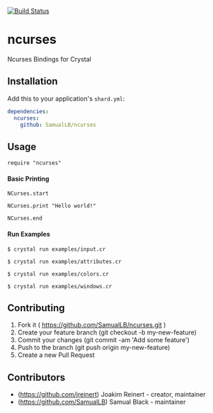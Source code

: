 [![Build Status](https://travis-ci.com/SamualLB/ncurses.svg?branch=master)](https://travis-ci.com/SamualLB/ncurses)
# ncurses

Ncurses Bindings for Crystal

## Installation


Add this to your application's `shard.yml`:

```yaml
dependencies:
  ncurses:
    github: SamualLB/ncurses
```


## Usage


```crystal
require "ncurses"
```

#### Basic Printing

```crystal
NCurses.start

NCurses.print "Hello world!"

NCurses.end
```

#### Run Examples

```text
$ crystal run examples/input.cr
```
```text
$ crystal run examples/attributes.cr
```
```text
$ crystal run examples/colors.cr
```
```text
$ crystal run examples/windows.cr
```

## Contributing

1. Fork it ( https://github.com/SamualLB/ncurses.git )
2. Create your feature branch (git checkout -b my-new-feature)
3. Commit your changes (git commit -am 'Add some feature')
4. Push to the branch (git push origin my-new-feature)
5. Create a new Pull Request

## Contributors

- (https://github.com/jreinert) Joakim Reinert - creator, maintainer
- (https://github.com/SamualLB) Samual Black - maintainer
